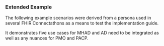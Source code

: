 ### Extended Example

The following example scenarios were derived from a persona used in several FHIR Connectathons as a means to test the implementation guide.

It demonstrates five use cases for MHAD and AD need to be integrated as well as any nuances for PMO and PACP.